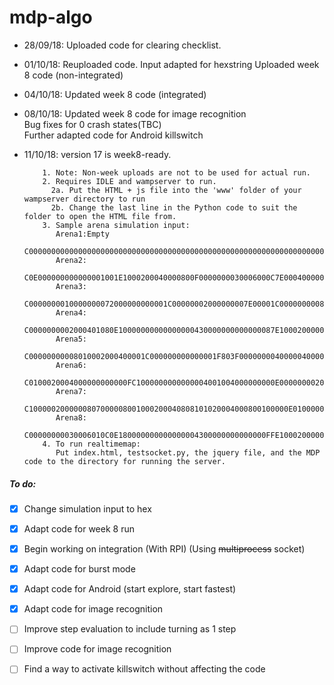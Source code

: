 # mdp-algo
- 28/09/18: Uploaded code for clearing checklist.<br/>
- 01/10/18: 
          Reuploaded code. Input adapted for hexstring
          Uploaded week 8 code (non-integrated)
          <br/>
- 04/10/18:
          Updated week 8 code (integrated)
- 08/10/18:
          Updated week 8 code for image recognition<br/>
          Bug fixes for 0 crash states(TBC)<br/>
          Further adapted code for Android killswitch<br/>
- 11/10/18:
          version 17 is week8-ready.<br/>         
          
          1. Note: Non-week uploads are not to be used for actual run.
          2. Requires IDLE and wampserver to run.
            2a. Put the HTML + js file into the 'www' folder of your wampserver directory to run
            2b. Change the last line in the Python code to suit the folder to open the HTML file from.
          3. Sample arena simulation input:
             Arena1:Empty
              C000000000000000000000000000000000000000000000000000000000000000000000000003
             Arena2:
             C0E000000000000001001E1000200040000800F0000000030006000C7E000400000000000203
             Arena3:
             C0000000010000000072000000000001C00000002000000007E00001C0000000008000000003
             Arena4:
             C0000000002000401080E10000000000000000430000000000000087E1000200000000000103
             Arena5:
             C00000000008010002000400001C000000000000001F803F0000000040000040000008000003
             Arena6:
             C0100020004000000000000FC1000000000000004001004000000000E0000000020004000803
             Arena7:
             C1000002000000807000008001000200040808101020004000800100000E0100000040000083
             Arena8:
             C00000000030006010C0E180000000000000004300000000000000FFE1000200000000000103
          4. To run realtimemap:
             Put index.html, testsocket.py, the jquery file, and the MDP code to the directory for running the server.
             
##### To do:
- [X] Change simulation input to hex
- [X] Adapt code for week 8 run
- [X] Begin working on integration (With RPI) (Using ~~multiprocess~~ socket)
- [X] Adapt code for burst mode
- [X] Adapt code for Android (start explore, start fastest)
- [X] Adapt code for image recognition
- [ ] Improve step evaluation to include turning as 1 step
- [ ] Improve code for image recognition
- [ ] Find a way to activate killswitch without affecting the code

